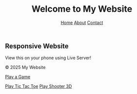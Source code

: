 <!DOCTYPE html>
<html lang="en">
<head>
  <meta charset="UTF-8" />
  <meta name="viewport" content="width=device-width, initial-scale=1" />
  <title>My Website</title>
  <link rel="stylesheet" href="style.css" />
</head>
<body>

  <header>
    <h1>Welcome to My Website</h1>
    <nav>
      <a href="index.html">Home</a>
      <a href="about.html">About</a>
      <a href="contact.html">Contact</a>
    </nav>
  </header>

  <main>
    <section class="hero">
      <h2>Responsive Website</h2>
      <p>View this on your phone using Live Server!</p>
    </section>
  </main>

  <footer>
    <p>&copy; 2025 My Website</p>
  </footer>

</body>
</html>
<a href="game.html">Play a Game</a>

<a href="tictactoe.html">Play Tic Tac Toe</a>
<a href="shooter3d.html">Play Shooter 3D</a>
